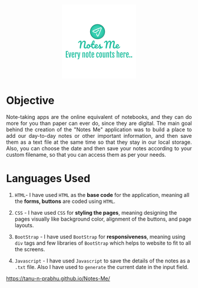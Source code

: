 

<p align = "center">

<img src="https://github.com/Tanu-N-Prabhu/Notes-Me/blob/main/b888f5ab-f393-42ab-a986-85b0a3d9035f_200x200.png">
</p>


# Objective

<p align = "justify">Note-taking apps are the online equivalent of notebooks, and they can do more for you than paper can ever do, since they are digital. The main goal behind the creation of the "Notes Me" application was to build a place to add our day-to-day notes or other important information, and then save them as a text file at the same time so that they stay in our local storage. Also, you can choose the date and then save your notes according to your custom filename, so that you can access them as per your needs.</p>


# Languages Used

1. `HTML`- I have used `HTML` as the <b>base code</b> for the application, meaning all the <b>forms, buttons</b> are coded using `HTML`.

2. `CSS` - I have used `CSS` for <b>styling the pages</b>, meaning designing the pages visually like background color, alignment of the buttons, and page layouts.

3. `BootStrap` - I have used `BootStrap` for <b>responsiveness</b>, meaning using `div` tags and few libraries of `BootStrap` which helps to website to fit to all the screens.

4. `Javascript` - I have used `Javascript` to save the details of the notes as a `.txt` file. Also I have used to `generate` the current date in the input field.





https://tanu-n-prabhu.github.io/Notes-Me/
